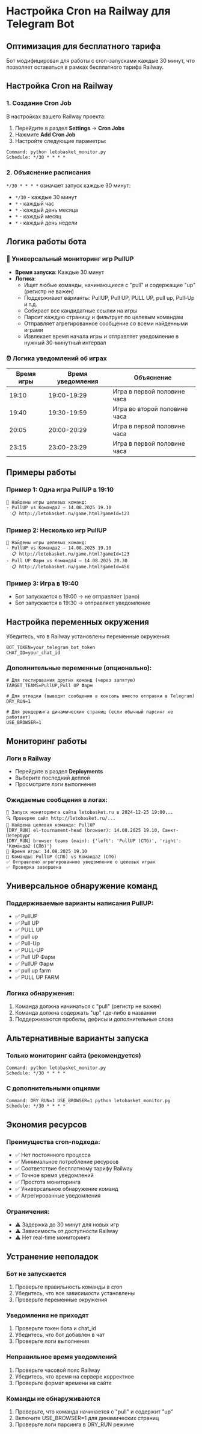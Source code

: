 # Настройка Cron на Railway для Telegram Bot

## Оптимизация для бесплатного тарифа

Бот модифицирован для работы с cron-запусками каждые 30 минут, что позволяет оставаться в рамках бесплатного тарифа Railway.

## Настройка Cron на Railway

### 1. Создание Cron Job

В настройках вашего Railway проекта:

1. Перейдите в раздел **Settings** → **Cron Jobs**
2. Нажмите **Add Cron Job**
3. Настройте следующие параметры:

```
Command: python letobasket_monitor.py
Schedule: */30 * * * *
```

### 2. Объяснение расписания

`*/30 * * * *` означает запуск каждые 30 минут:
- `*/30` - каждые 30 минут
- `*` - каждый час
- `*` - каждый день месяца
- `*` - каждый месяц
- `*` - каждый день недели

## Логика работы бота

### 🏀 Универсальный мониторинг игр PullUP
- **Время запуска**: Каждые 30 минут
- **Логика**: 
  - Ищет любые команды, начинающиеся с "pull" и содержащие "up" (регистр не важен)
  - Поддерживает варианты: PullUP, Pull UP, PULL UP, pull up, Pull-Up и т.д.
  - Собирает все кандидатные ссылки на игры
  - Парсит каждую страницу и фильтрует по целевым командам
  - Отправляет агрегированное сообщение со всеми найденными играми
  - Извлекает время начала игры и отправляет уведомление в нужный 30-минутный интервал

### ⏰ Логика уведомлений об играх

| Время игры | Время уведомления | Объяснение |
|------------|-------------------|------------|
| 19:10      | 19:00-19:29       | Игра в первой половине часа |
| 19:40      | 19:30-19:59       | Игра во второй половине часа |
| 20:05      | 20:00-20:29       | Игра в первой половине часа |
| 23:15      | 23:00-23:29       | Игра в первой половине часа |

## Примеры работы

### Пример 1: Одна игра PullUP в 19:10
```
🏀 Найдены игры целевых команд:
- PullUP vs Команда2 — 14.08.2025 19.10
  📋 http://letobasket.ru/game.html?gameId=123
```

### Пример 2: Несколько игр PullUP
```
🏀 Найдены игры целевых команд:
- PullUP vs Команда2 — 14.08.2025 19.10
  📋 http://letobasket.ru/game.html?gameId=123
- Pull UP Фарм vs Команда4 — 14.08.2025 20.30
  📋 http://letobasket.ru/game.html?gameId=456
```

### Пример 3: Игра в 19:40
- Бот запускается в 19:00 → не отправляет (рано)
- Бот запускается в 19:30 → отправляет уведомление

## Настройка переменных окружения

Убедитесь, что в Railway установлены переменные окружения:

```
BOT_TOKEN=your_telegram_bot_token
CHAT_ID=your_chat_id
```

### Дополнительные переменные (опционально):

```
# Для тестирования других команд (через запятую)
TARGET_TEAMS=PullUP,Pull UP Фарм

# Для отладки (выводит сообщения в консоль вместо отправки в Telegram)
DRY_RUN=1

# Для рендеринга динамических страниц (если обычный парсинг не работает)
USE_BROWSER=1
```

## Мониторинг работы

### Логи в Railway
- Перейдите в раздел **Deployments**
- Выберите последний деплой
- Просмотрите логи выполнения

### Ожидаемые сообщения в логах:
```
🤖 Запуск мониторинга сайта letobasket.ru в 2024-12-25 19:00...
🔍 Проверяю сайт http://letobasket.ru/...
🏀 Найдена целевая команда: PullUP
[DRY_RUN] el-tournament-head (browser): 14.08.2025 19.10, Санкт-Петербург
[DRY_RUN] browser teams (main): {'left': 'PullUP (СПб)', 'right': 'Команда2 (СПб)'}
📅 Время игры: 14.08.2025 19.10
🏀 Команды: PullUP (СПб) vs Команда2 (СПб)
✅ Отправлено агрегированное уведомление о целевых играх
✅ Проверка завершена
```

## Универсальное обнаружение команд

### Поддерживаемые варианты написания PullUP:
- ✅ PullUP
- ✅ Pull UP
- ✅ PULL UP
- ✅ pull up
- ✅ Pull-Up
- ✅ PULL-UP
- ✅ Pull UP Фарм
- ✅ PullUP Фарм
- ✅ pull up farm
- ✅ PULL UP FARM

### Логика обнаружения:
1. Команда должна начинаться с "pull" (регистр не важен)
2. Команда должна содержать "up" где-либо в названии
3. Поддерживаются пробелы, дефисы и дополнительные слова

## Альтернативные варианты запуска

### Только мониторинг сайта (рекомендуется)
```
Command: python letobasket_monitor.py
Schedule: */30 * * * *
```

### С дополнительными опциями
```
Command: DRY_RUN=1 USE_BROWSER=1 python letobasket_monitor.py
Schedule: */30 * * * *
```

## Экономия ресурсов

### Преимущества cron-подхода:
- ✅ Нет постоянного процесса
- ✅ Минимальное потребление ресурсов
- ✅ Соответствие бесплатному тарифу Railway
- ✅ Точное время уведомлений
- ✅ Простота мониторинга
- ✅ Универсальное обнаружение команд
- ✅ Агрегированные уведомления

### Ограничения:
- ⚠️ Задержка до 30 минут для новых игр
- ⚠️ Зависимость от доступности Railway
- ⚠️ Нет real-time мониторинга

## Устранение неполадок

### Бот не запускается
1. Проверьте правильность команды в cron
2. Убедитесь, что все зависимости установлены
3. Проверьте переменные окружения

### Уведомления не приходят
1. Проверьте токен бота и chat_id
2. Убедитесь, что бот добавлен в чат
3. Проверьте логи выполнения

### Неправильное время уведомлений
1. Проверьте часовой пояс Railway
2. Убедитесь, что время на сервере корректное
3. Проверьте формат времени на сайте

### Команды не обнаруживаются
1. Проверьте, что команда начинается с "pull" и содержит "up"
2. Включите USE_BROWSER=1 для динамических страниц
3. Проверьте логи парсинга в DRY_RUN режиме
